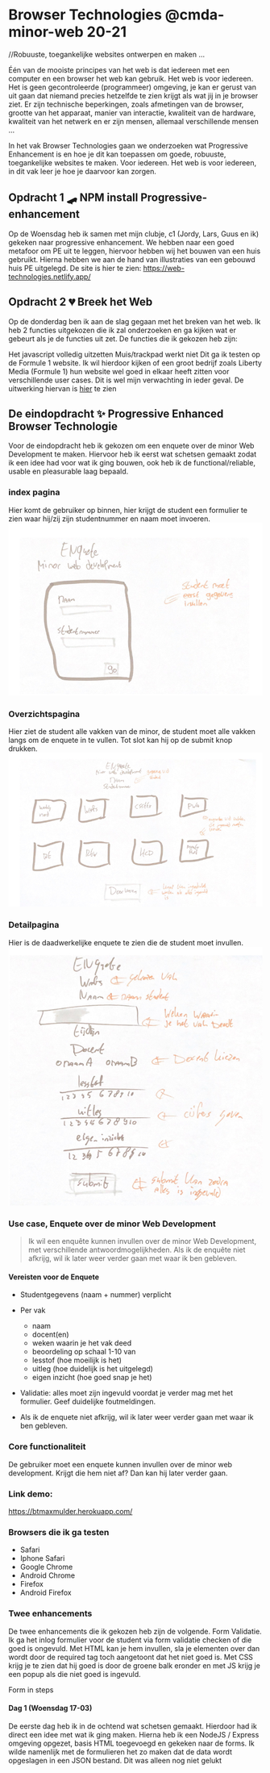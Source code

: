 # Browser Technologies @cmda-minor-web 20-21
//Robuuste, toegankelijke websites ontwerpen en maken …

Één van de mooiste principes van het web is dat iedereen met een computer en een browser het web kan gebruik. Het web is voor iedereen. Het is geen gecontroleerde (programmeer) omgeving, je kan er gerust van uit gaan dat niemand precies hetzelfde te zien krijgt als wat jij in je browser ziet. Er zijn technische beperkingen, zoals afmetingen van de browser, grootte van het apparaat, manier van interactie, kwaliteit van de hardware, kwaliteit van het netwerk en er zijn mensen, allemaal verschillende mensen ...

In het vak Browser Technologies gaan we onderzoeken wat Progressive Enhancement is en hoe je dit kan toepassen om goede, robuuste, toegankelijke websites te maken. Voor iedereen. Het web is voor iedereen, in dit vak leer je hoe je daarvoor kan zorgen.


## Opdracht 1 🛹 NPM install Progressive- enhancement
Op de Woensdag heb ik samen met mijn clubje, c1 (Jordy, Lars, Guus en ik) gekeken naar progressive enhancement. We hebben naar een goed metafoor om PE uit te leggen, hiervoor hebben wij het bouwen van een huis gebruikt. Hierna hebben we aan de hand van illustraties van een gebouwd huis PE uitgelegd.
De site is hier te zien: https://web-technologies.netlify.app/

## Opdracht 2 💔 Breek het Web
Op de donderdag ben ik aan de slag gegaan met het breken van het web. Ik heb 2 functies uitgekozen die ik zal onderzoeken en ga kijken wat er gebeurt als je de functies uit zet. De functies die ik gekozen heb zijn:

Het javascript volledig uitzetten
Muis/trackpad werkt niet Dit ga ik testen op de Formule 1 website. Ik wil hierdoor kijken of een groot bedrijf zoals Liberty Media (Formule 1) hun website wel goed in elkaar heeft zitten voor verschillende user cases. Dit is wel mijn verwachting in ieder geval.
De uitwerking hiervan is [hier](https://github.com/kilroy763/browser-technologies-2021/wiki/Opdracht-2-%F0%9F%92%94-Breek-het-Web)
 te zien

## De eindopdracht ✨ Progressive Enhanced Browser Technologie
Voor de eindopdracht heb ik gekozen om een enquete over de minor Web Development te maken. Hiervoor heb ik eerst wat schetsen gemaakt zodat ik een idee had voor wat ik ging bouwen, ook heb ik de functional/reliable, usable en pleasurable laag bepaald.

### index pagina
Hier komt de gebruiker op binnen, hier krijgt de student een formulier te zien waar hij/zij zijn studentnummer en naam moet invoeren.
![Schets 1](https://github.com/kilroy763/browser-technologies-2021/blob/master/docs/img/schets1.jpg?raw=true)

### Overzichtspagina 
Hier ziet de student alle vakken van de minor, de student moet alle vakken langs om de enquete in te vullen. Tot slot kan hij op de submit knop drukken.
![Schets 2](https://github.com/kilroy763/browser-technologies-2021/blob/master/docs/img/schets2.jpg?raw=true)

### Detailpagina
Hier is de daadwerkelijke enquete te zien die de student moet invullen.
![Schets 3](https://github.com/kilroy763/browser-technologies-2021/blob/master/docs/img/schets3.jpg?raw=true)

### Use case, Enquete over de minor Web Development
> Ik wil een enquête kunnen invullen over de minor Web Development, met verschillende antwoordmogelijkheden. Als ik de enquête niet afkrijg, wil ik later weer verder gaan met waar ik ben gebleven.

#### Vereisten voor de Enquete

- Studentgegevens (naam + nummer) verplicht
- Per vak 
	- naam
	- docent(en)
	- weken waarin je het vak deed
	- beoordeling op schaal 1-10 van
	- lesstof (hoe moeilijk is het)
	- uitleg (hoe duidelijk is het uitgelegd)
	- eigen inzicht (hoe goed snap je het)
	
- Validatie: alles moet zijn ingevuld voordat je verder mag met het formulier. Geef duidelijke foutmeldingen.
- Als ik de enquete niet afkrijg, wil ik later weer verder gaan met waar ik ben gebleven.

### Core functionaliteit
De gebruiker moet een enquete kunnen invullen over de minor web development. Krijgt die hem niet af? Dan kan hij later verder gaan.

### Link demo:
https://btmaxmulder.herokuapp.com/

### Browsers die ik ga testen
* Safari
* Iphone Safari
* Google Chrome
* Android Chrome
* Firefox
* Android Firefox

### Twee enhancements
De twee enhancements die ik gekozen heb zijn de volgende. 
Form Validatie. Ik ga het inlog formulier voor de student via form validatie checken of die goed is ongevuld. Met HTML kan je hem invullen, sla je elementen over dan wordt door de required tag toch aangetoont dat het niet goed is. Met CSS krijg je te zien dat hij goed is door de groene balk eronder en met JS krijg je een popup als die niet goed is ingevuld.

Form in steps


#### Dag 1 (Woensdag 17-03)
De eerste dag heb ik in de ochtend wat schetsen gemaakt. Hierdoor had ik direct een idee met wat ik ging maken. Hierna heb ik een NodeJS / Express omgeving opgezet, basis HTML toegevoegd en gekeken naar de forms. Ik wilde namenlijk met de formulieren het zo maken dat de data wordt opgeslagen in een JSON bestand. Dit was alleen nog niet gelukt
